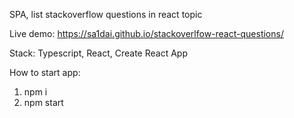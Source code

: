 SPA, list stackoverflow questions in react topic

Live demo: https://sa1dai.github.io/stackoverlfow-react-questions/

Stack: Typescript, React, Create React App

How to start app:
1. npm i
2. npm start
